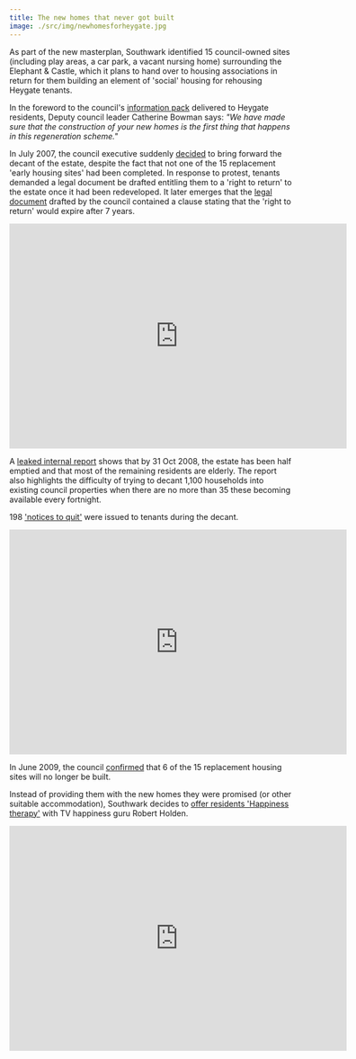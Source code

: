 ```yaml
---
title: The new homes that never got built
image: ./src/img/newhomesforheygate.jpg
---
```

As part of the new masterplan, Southwark identified 15 council-owned sites (including play areas, a car park, a vacant nursing home) surrounding the Elephant & Castle, which it plans to hand over to housing associations in return for them building an element of 'social' housing for rehousing Heygate tenants.

In the foreword to the council's [information pack](http://betterelephant.github.com/images/new_homes_for_heygate.pdf) delivered to Heygate residents, Deputy council leader Catherine Bowman says: _"We have made sure that the construction of your new homes is the first thing that happens in this regeneration scheme."_

In July 2007, the council executive suddenly [decided](http://betterelephant.github.com/images/HeygateActionPlan.pdf) to bring forward the decant of the estate, despite the fact that not one of the 15 replacement 'early housing sites' had been completed. In response to protest, tenants demanded a legal document be drafted entitling them to a 'right to return' to the estate once it had been redeveloped. It later emerges that the [legal document](http://betterelephant.github.com/images/righttoreturn.pdf) drafted by the council contained a clause stating that the 'right to return' would expire after 7 years.

<iframe width="600" height="400" align="center" src="https://www.youtube.com/embed/582u1Ah8vgE" frameborder="0" allow="accelerometer; autoplay; encrypted-media; gyroscope; picture-in-picture" allowfullscreen></iframe>

A [leaked internal report](http://heygate.github.io/img/Heygateweeklyhighlightreport.pdf) shows that by 31 Oct 2008, the estate has been half emptied and that most of the remaining residents are elderly. The report also highlights the difficulty of trying to decant 1,100 households into existing council properties when there are no more than 35 these becoming available every fortnight. 

198 ['notices to quit'](http://heygatewashome.org/img/NoticetoQuit.pdf) were issued to tenants during the decant.

<iframe width="600" height="400" src="https://www.youtube.com/embed/E9-cfAdGiFA" frameborder="0" allow="accelerometer; autoplay; encrypted-media; gyroscope; picture-in-picture" allowfullscreen></iframe>

In June 2009, the council [confirmed](http://betterelephant.github.com/images/MajorProjectsBoard18June2009b.pdf) that 6 of the 15 replacement housing sites will no longer be built.

Instead of providing them with the new homes they were promised (or other suitable accommodation), Southwark decides to [offer residents 'Happiness therapy'](http://heygate.github.io/img/CouncilFlyerandLetter_HappinessTherapy.pdf) with TV happiness guru Robert Holden.

<iframe width="600" height="400" src="https://www.youtube.com/embed/HlEszb_Ir58" frameborder="0" allow="accelerometer; autoplay; encrypted-media; gyroscope; picture-in-picture" allowfullscreen></iframe>
